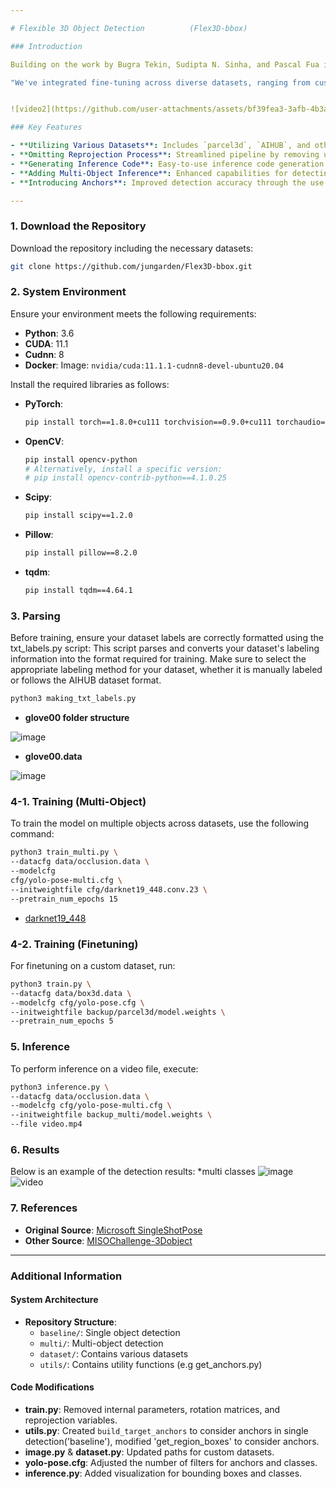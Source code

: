 ```yaml
---

# Flexible 3D Object Detection          (Flex3D-bbox)

### Introduction

Building on the work by Bugra Tekin, Sudipta N. Sinha, and Pascal Fua in "Real-Time Seamless Single Shot 6D Object Pose Prediction" (CVPR 2018), this implementation enhances the original framework to better address everyday object detection tasks.   [Paper](http://openaccess.thecvf.com/content_cvpr_2018/papers/Tekin_Real-Time_Seamless_Single_CVPR_2018_paper.pdf)

"We've integrated fine-tuning across diverse datasets, ranging from custom-labeled data to standard benchmarks, with seamless conversion into a unified labeling format. The system supports multiple input types, including images, videos, and even webcam feeds, and is optimized for robust multi-object and multi-class inference. These enhancements make the method highly adaptable and effective for a wide range of real-world applications."


![video2](https://github.com/user-attachments/assets/bf39fea3-3afb-4b3a-aca9-0a6a4da62ab0)

### Key Features

- **Utilizing Various Datasets**: Includes `parcel3d`, `AIHUB`, and other "manually labeled" custom datasets.
- **Omitting Reprojection Process**: Streamlined pipeline by removing unnecessary reprojection.
- **Generating Inference Code**: Easy-to-use inference code generation.
- **Adding Multi-Object Inference**: Enhanced capabilities for detecting multiple objects simultaneously.
- **Introducing Anchors**: Improved detection accuracy through the use of anchors.

---
```


### 1. Download the Repository

Download the repository including the necessary datasets:

```sh
git clone https://github.com/jungarden/Flex3D-bbox.git
```

### 2. System Environment

Ensure your environment meets the following requirements:

- **Python**: 3.6
- **CUDA**: 11.1
- **Cudnn**: 8
- **Docker**: Image: `nvidia/cuda:11.1.1-cudnn8-devel-ubuntu20.04`

Install the required libraries as follows:

- **PyTorch**:

    ```sh
    pip install torch==1.8.0+cu111 torchvision==0.9.0+cu111 torchaudio==0.8.0 -f https://download.pytorch.org/whl/torch_stable.html
    ```

- **OpenCV**:

    ```sh
    pip install opencv-python
    # Alternatively, install a specific version:
    # pip install opencv-contrib-python==4.1.0.25
    ```

- **Scipy**:

    ```sh
    pip install scipy==1.2.0
    ```

- **Pillow**:

    ```sh
    pip install pillow==8.2.0
    ```

- **tqdm**:

    ```sh
    pip install tqdm==4.64.1
    ```

### 3. Parsing

Before training, ensure your dataset labels are correctly formatted using the txt_labels.py script: This script parses and converts your dataset's labeling information into the format required for training. Make sure to select the appropriate labeling method for your dataset, whether it is manually labeled or follows the AIHUB dataset format.

```sh
python3 making_txt_labels.py
```
- **glove00 folder structure**

  
![image](https://github.com/user-attachments/assets/f66df63c-ecd4-43d1-9d33-7c676b6d6eb6)

- **glove00.data**

  
![image](https://github.com/user-attachments/assets/723c7cde-43e7-442a-8b76-dd37cba33793) 


### 4-1. Training (Multi-Object)

To train the model on multiple objects across datasets, use the following command:

```sh
python3 train_multi.py \
--datacfg data/occlusion.data \
--modelcfg
cfg/yolo-pose-multi.cfg \
--initweightfile cfg/darknet19_448.conv.23 \ 
--pretrain_num_epochs 15
```
* [darknet19_448](https://drive.google.com/file/d/1ZSeyHe5RM6KxZ-PEecNIB3EnkV-7n1RY/view?usp=sharing)
### 4-2. Training (Finetuning)

For finetuning on a custom dataset, run:

```sh
python3 train.py \
--datacfg data/box3d.data \
--modelcfg cfg/yolo-pose.cfg \
--initweightfile backup/parcel3d/model.weights \
--pretrain_num_epochs 5
```

### 5. Inference

To perform inference on a video file, execute:

```sh
python3 inference.py \
--datacfg data/occlusion.data \
--modelcfg cfg/yolo-pose-multi.cfg \
--initweightfile backup_multi/model.weights \
--file video.mp4
```

### 6. Results

Below is an example of the detection results:
*multi classes
![image](https://github.com/user-attachments/assets/80527fda-cfbc-41ae-b5b3-88779a124084)
![video](https://github.com/user-attachments/assets/43aae97d-c3c4-428c-a886-c2a883a1bf1d)

### 7. References

- **Original Source**: [Microsoft SingleShotPose](https://github.com/microsoft/singleshotpose)
- **Other Source**: [MISOChallenge-3Dobject](https://github.com/DatathonInfo/MISOChallenge-3Dobject)

---

### Additional Information

#### System Architecture
- **Repository Structure**:
  - `baseline/`: Single object detection
  - `multi/`: Multi-object detection
  - `dataset/`: Contains various datasets
  - `utils/`: Contains utility functions (e.g get_anchors.py)

#### Code Modifications

- **train.py**: Removed internal parameters, rotation matrices, and reprojection variables.
- **utils.py**: Created `build_target_anchors` to consider anchors in single detection('baseline'), modified 'get_region_boxes' to consider anchors.
- **image.py** & **dataset.py**: Updated paths for custom datasets.
- **yolo-pose.cfg**: Adjusted the number of filters for anchors and classes.
- **inference.py**: Added visualization for bounding boxes and classes.
